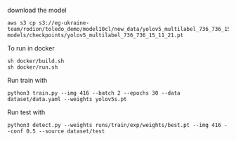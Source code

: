 download the model
```
aws s3 cp s3://eg-ukraine-team/rodion/toledo_demo/model10cl/new_data/yolov5_multilabel_736_736_15_11_21.pt models/checkpoints/yolov5_multilabel_736_736_15_11_21.pt
```
To run in docker
```
sh docker/build.sh
sh docker/run.sh
```
Run train with 
```
python3 train.py --img 416 --batch 2 --epochs 30 --data dataset/data.yaml --weights yolov5s.pt
```
Run test with
```
python3 detect.py --weights runs/train/exp/weights/best.pt --img 416 --conf 0.5 --source dataset/test
```
